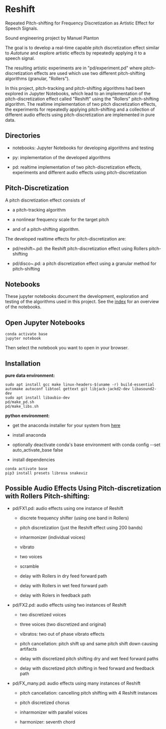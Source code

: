 Reshift
=======

Repeated Pitch-shifting for Frequency Discretization as Artistic Effect for Speech Signals.

Sound engineering project by Manuel Planton

The goal is to develop a real-time capable pitch discretization effect similar to *Autotune* and explore artistic effects by repeatedly applying it to a speech signal.

The resulting artistic experiments are in "pd/experiment.pd" where pitch-discretization effects are used which use two different pitch-shifting algorithms (granular, "Rollers").

In this project, pitch-tracking and pitch-shifting algorithms had been explored in Jupyter Notebooks, which lead to an implementation of the pitch-discretization effect called "Reshift" using the "Rollers" pitch-shifting algorithm.
The realtime implementation of two pitch discretization effects, the experiments for repeatedly applying pitch-shifting and a collection of different audio effects using pitch-discretization are implemented in pure data.


Directories
-----------

* notebooks: Jupyter Notebooks for developing algorithms and testing

* py: implementation of the developed algorithms

* pd: realtime implementation of two pitch-discretization effects, experiments and different audio effects using pitch-discretization


Pitch-Discretization
--------------------

A pitch discretization effect consists of

* a pitch-tracking algorithm

* a nonlinear frequency scale for the target pitch

* and of a pitch-shifting algorithm.


The developed realtime effects for pitch-discretization are:

* pd/reshift~.pd: the Reshift pitch-discretization effect using Rollers pitch-shifting

* pd/disco~.pd: a pitch discretization effect using a granular method for pitch-shifting


Notebooks
---------

These jupyter notebooks document the development, exploration and testing of the algorithms used in this project.
See the [index](notebooks/Index.ipynb) for an overview of the notebooks.


Open Jupyter Notebooks
----------------------

```
conda activate base
jupyter notebook
```

Then select the notebook you want to open in your browser.


Installation
------------

__pure data environment:__

```
sudo apt install gcc make linux-headers-$(uname -r) build-essential automake autoconf libtool gettext git libjack-jackd2-dev libasound2-dev
sudo apt install libaubio-dev
pd/make_pd.sh
pd/make_libs.sh
```

__python environment:__

* get the anaconda installer for your system from [here](https://www.anaconda.com/products/individual)

* install anaconda

* optionally deactivate conda's base environment with
        conda config --set auto_activate_base false

* install dependencies

```
conda activate base
pip3 install presets librosa snakeviz
```


Possible Audio Effects Using Pitch-discretization with Rollers Pitch-shifting:
------------------------------------------------------------------------------

* pd/FX1.pd: audio effects using one instance of Reshift

    - discrete frequency shifter (using one band in Rollers)
    
    - pitch discretization (just the Reshift effect using 200 bands)
    
    - inharmonizer (individual voices)
    
    - vibrato
    
    - two voices
    
    - scramble
    
    - delay with Rollers in dry feed forward path
    
    - delay with Rollers in wet feed forward path
    
    - delay with Rolers in feedback path

* pd/FX2.pd: audio effects using two instances of Reshift

    - two discretized voices
    
    - three voices (two discretized and original)
    
    - vibratos: two out of phase vibrato effects
    
    - pitch cancellation: pitch shift up and same pitch shift down causing artifacts
    
    - delay with discretized pitch shifting dry and wet feed forward paths
    
    - delay with discretized pitch shifting in feed forward and feedback path

* pd/FX_many.pd: audio effects using many instances of Reshift

    - pitch cancellation: cancelling pitch shifting with 4 Reshift instances
    
    - pitch discretized chorus
    
    - inharmonizer with parallel voices
    
    - harmonizer: seventh chord

